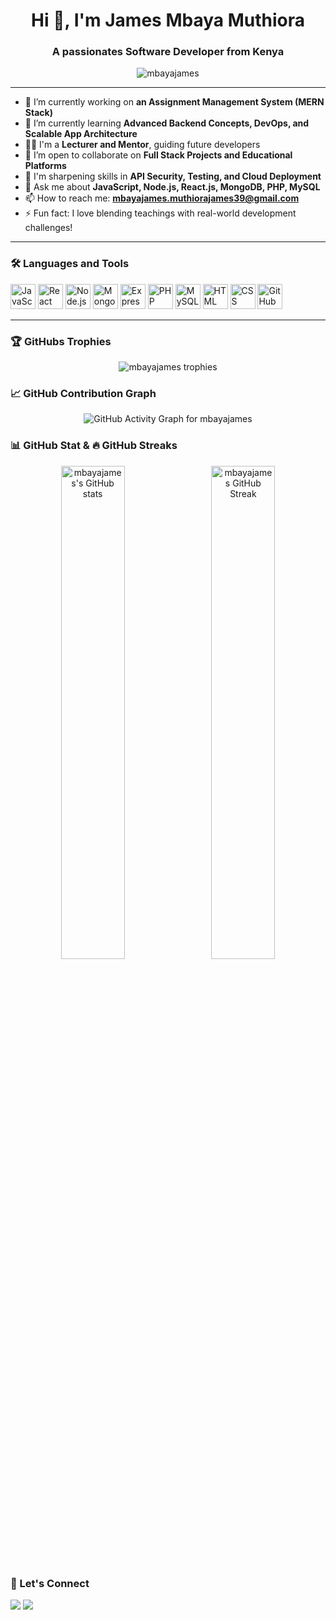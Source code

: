 <h1 align="center">Hi 👋, I'm James Mbaya Muthiora</h1>
<h3 align="center">A passionates Software Developer from Kenya</h3>

<p align="center">
  <img src="https://komarev.com/ghpvc/?username=mbayajames&label=Profile%20views&color=0e75b6&style=flat" alt="mbayajames" />
</p>

---

- 🔭 I’m currently working on **an Assignment Management System (MERN Stack)**  
- 🌱 I’m currently learning **Advanced Backend Concepts, DevOps, and Scalable App Architecture**  
- 👨‍🏫 I'm a **Lecturer and Mentor**, guiding future developers  
- 👯 I’m open to collaborate on **Full Stack Projects and Educational Platforms**  
- 🧠 I'm sharpening skills in **API Security, Testing, and Cloud Deployment**  
- 💬 Ask me about **JavaScript, Node.js, React.js, MongoDB, PHP, MySQL**  
- 📫 How to reach me: **mbayajames.muthiorajames39@gmail.com**  
- ⚡ Fun fact: I love blending teachings with real-world development challenges!

---

### 🛠️ Languages and Tools

<p align="left">
  <img src="https://cdn.jsdelivr.net/gh/devicons/devicon/icons/javascript/javascript-original.svg" alt="JavaScript" width="40" height="40"/>
  <img src="https://cdn.jsdelivr.net/gh/devicons/devicon/icons/react/react-original.svg" alt="React" width="40" height="40"/>
  <img src="https://cdn.jsdelivr.net/gh/devicons/devicon/icons/nodejs/nodejs-original.svg" alt="Node.js" width="40" height="40"/>
  <img src="https://cdn.jsdelivr.net/gh/devicons/devicon/icons/mongodb/mongodb-original.svg" alt="MongoDB" width="40" height="40"/>
  <img src="https://cdn.jsdelivr.net/gh/devicons/devicon/icons/express/express-original.svg" alt="Express" width="40" height="40"/>
  <img src="https://cdn.jsdelivr.net/gh/devicons/devicon/icons/php/php-original.svg" alt="PHP" width="40" height="40"/>
  <img src="https://cdn.jsdelivr.net/gh/devicons/devicon/icons/mysql/mysql-original.svg" alt="MySQL" width="40" height="40"/>
  <img src="https://cdn.jsdelivr.net/gh/devicons/devicon/icons/html5/html5-original.svg" alt="HTML" width="40" height="40"/>
  <img src="https://cdn.jsdelivr.net/gh/devicons/devicon/icons/css3/css3-original.svg" alt="CSS" width="40" height="40"/>
  <img src="https://cdn.jsdelivr.net/gh/devicons/devicon/icons/github/github-original.svg" alt="GitHub" width="40" height="40"/>
</p>

---
### 🏆 GitHubs Trophies

<p align="center">
  <img src="https://github-profile-trophy.vercel.app/?username=mbayajames&theme=algolia&no-frame=true&no-bg=true&margin-w=4" alt="mbayajames trophies" />
</p>


### 📈 GitHub Contribution Graph

<p align="center">
  <img src="https://github-readme-activity-graph.vercel.app/graph?username=mbayajames&theme=react-dark&hide_border=true&area=true" alt="GitHub Activity Graph for mbayajames" />
</p>


### 📊 GitHub Stat & 🔥 GitHub Streaks

<p align="center">
  <img 
    src="https://github-readme-stats-mauve-ten.vercel.app/api?username=mbayajames&show_icons=true&hide_border=true&count_private=true&include_all_commits=true" 
    alt="mbayajames's GitHub stats" 
    width="45%" 
    style="margin-right: 10px;"
  />
  <img 
    src="https://github-readme-streak-stats.herokuapp.com/?user=mbayajames&theme=white&hide_border=true" 
    alt="mbayajames GitHub Streak" 
    width="45%"
  />
</p>



### 🔗 Let's Connect

<p align="left">
  <a href="mailto:muthiorajames39@gmail.com" target="blank"><img src="https://img.shields.io/badge/-Email-%23333?style=for-the-badge&logo=gmail&logoColor=white"/></a>
  <a href="https://www.linkedin.com/in/james-muthiora-89915a271/" target="blank"><img src="https://img.shields.io/badge/-LinkedIn-blue?style=for-the-badge&logo=linkedin&logoColor=white"/></a>
  <!-- Add other social links here -->
</p>
